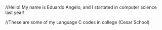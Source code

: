 
//Hello! My name is Eduardo Angelo, and I startated in computer science  last year!

//These are some of my Language C codes in college (Cesar School)
